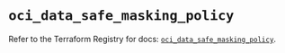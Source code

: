 # `oci_data_safe_masking_policy`

Refer to the Terraform Registry for docs: [`oci_data_safe_masking_policy`](https://registry.terraform.io/providers/oracle/oci/7.19.0/docs/resources/data_safe_masking_policy).

